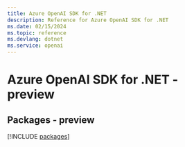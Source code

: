 ```yaml
---
title: Azure OpenAI SDK for .NET
description: Reference for Azure OpenAI SDK for .NET
ms.date: 02/15/2024
ms.topic: reference
ms.devlang: dotnet
ms.service: openai
---
```

# Azure OpenAI SDK for .NET - preview
## Packages - preview
[!INCLUDE [packages](openai-index.md)]